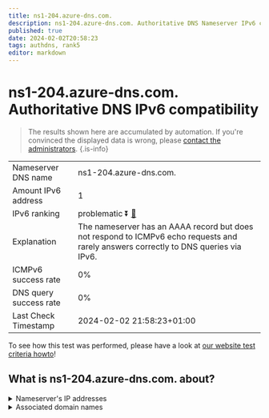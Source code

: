 ```yaml
---
title: ns1-204.azure-dns.com.
description: ns1-204.azure-dns.com. Authoritative DNS Nameserver IPv6 compatibility
published: true
date: 2024-02-02T20:58:23
tags: authdns, rank5
editor: markdown
---
```


# ns1-204.azure-dns.com. Authoritative DNS IPv6 compatibility

> The results shown here are accumulated by automation. If you're convinced the displayed data is wrong, please [contact the administrators](/howto/chat). 
{.is-info}




|   |   |
| - | - |
| Nameserver DNS name | ns1-204.azure-dns.com.
| Amount IPv6 address | 1
| IPv6 ranking | problematic :arrow_double_down: [🔗](/howto/ranking) |
| Explanation | The nameserver has an AAAA record but does not respond to ICMPv6 echo requests and rarely answers correctly to DNS queries via IPv6. |
| ICMPv6 success rate | 0%|
| DNS query success rate | 0% |
| Last Check Timestamp | 2024-02-02 21:58:23+01:00 |

To see how this test was performed, please have a look at [our website test criteria howto](/howto/testcriteria/authdns)!


## What is ns1-204.azure-dns.com. about?




<details>
<summary>Nameserver's IP addresses</summary>

2603:1061:0:700::cc

</details>



<details>
<summary>Associated domain names</summary>

www.msn.com

</details>
